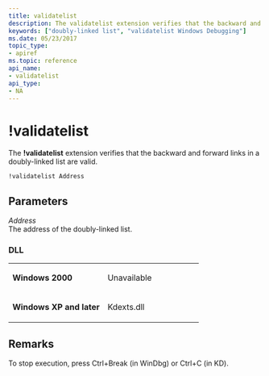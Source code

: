 ```yaml
---
title: validatelist
description: The validatelist extension verifies that the backward and forward links in a doubly-linked list are valid.
keywords: ["doubly-linked list", "validatelist Windows Debugging"]
ms.date: 05/23/2017
topic_type:
- apiref
ms.topic: reference
api_name:
- validatelist
api_type:
- NA
---
```


# !validatelist


The **!validatelist** extension verifies that the backward and forward links in a doubly-linked list are valid.

```dbgcmd
!validatelist Address
```

## <span id="Parameters"></span><span id="parameters"></span><span id="PARAMETERS"></span>Parameters


<span id="_______Address______"></span><span id="_______address______"></span><span id="_______ADDRESS______"></span> *Address*   
The address of the doubly-linked list.

### <span id="DLL"></span><span id="dll"></span>DLL

<table>
<colgroup>
<col width="50%" />
<col width="50%" />
</colgroup>
<tbody>
<tr class="odd">
<td align="left"><p><strong>Windows 2000</strong></p></td>
<td align="left"><p>Unavailable</p></td>
</tr>
<tr class="even">
<td align="left"><p><strong>Windows XP and later</strong></p></td>
<td align="left"><p>Kdexts.dll</p></td>
</tr>
</tbody>
</table>

 

## Remarks

To stop execution, press Ctrl+Break (in WinDbg) or Ctrl+C (in KD).

 

 





